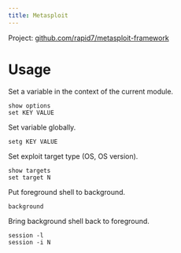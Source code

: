 ```yaml
---
title: Metasploit
---
```


Project: [github.com/rapid7/metasploit-framework](https://github.com/rapid7/metasploit-framework/)

# Usage

Set a variable in the context of the current module.

~~~
show options
set KEY VALUE
~~~

Set variable globally.

~~~
setg KEY VALUE
~~~

Set exploit target type (OS, OS version).

~~~
show targets
set target N
~~~

Put foreground shell to background.

~~~
background
~~~

Bring background shell back to foreground.

~~~
session -l
session -i N
~~~
